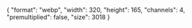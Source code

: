 {
  "format": "webp",
  "width": 320,
  "height": 165,
  "channels": 4,
  "premultiplied": false,
  "size": 3018
}